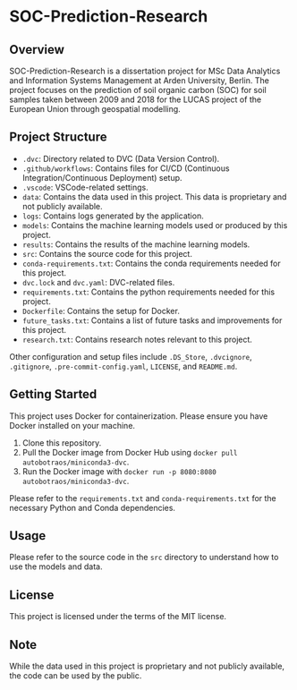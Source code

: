 # SOC-Prediction-Research

## Overview
SOC-Prediction-Research is a dissertation project for MSc Data Analytics and Information Systems Management at Arden University, Berlin. The project focuses on the prediction of soil organic carbon (SOC) for soil samples taken between 2009 and 2018 for the LUCAS project of the European Union through geospatial modelling.

## Project Structure
- `.dvc`: Directory related to DVC (Data Version Control).
- `.github/workflows`: Contains files for CI/CD (Continuous Integration/Continuous Deployment) setup.
- `.vscode`: VSCode-related settings.
- `data`: Contains the data used in this project. This data is proprietary and not publicly available.
- `logs`: Contains logs generated by the application.
- `models`: Contains the machine learning models used or produced by this project.
- `results`: Contains the results of the machine learning models.
- `src`: Contains the source code for this project.
- `conda-requirements.txt`: Contains the conda requirements needed for this project.
- `dvc.lock` and `dvc.yaml`: DVC-related files.
- `requirements.txt`: Contains the python requirements needed for this project.
- `Dockerfile`: Contains the setup for Docker.
- `future_tasks.txt`: Contains a list of future tasks and improvements for this project.
- `research.txt`: Contains research notes relevant to this project.

Other configuration and setup files include `.DS_Store`, `.dvcignore`, `.gitignore`, `.pre-commit-config.yaml`, `LICENSE`, and `README.md`.

## Getting Started
This project uses Docker for containerization. Please ensure you have Docker installed on your machine.

1. Clone this repository.
2. Pull the Docker image from Docker Hub using `docker pull autobotraos/miniconda3-dvc`.
3. Run the Docker image with `docker run -p 8080:8080 autobotraos/miniconda3-dvc`.

Please refer to the `requirements.txt` and `conda-requirements.txt` for the necessary Python and Conda dependencies.

## Usage
Please refer to the source code in the `src` directory to understand how to use the models and data.

## License
This project is licensed under the terms of the MIT license.

## Note
While the data used in this project is proprietary and not publicly available, the code can be used by the public.

